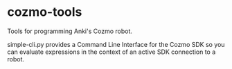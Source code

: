 # cozmo-tools
Tools for programming Anki's Cozmo robot.

simple-cli.py provides a Command Line Interface for the Cozmo SDK so you can evaluate expressions
in the context of an active SDK connection to a robot.
